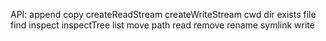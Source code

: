 API:
append
copy
createReadStream
createWriteStream
cwd
dir
exists
file
find
inspect
inspectTree
list
move
path
read
remove
rename
symlink
write